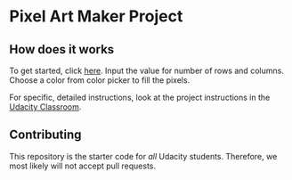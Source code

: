 # Pixel Art Maker Project

## How does it works

To get started, click [here]( https://neetugit.github.io/Pixer-art-maker-project/). Input the value for number of rows and columns.
Choose a color from color picker to fill the pixels.

For specific, detailed instructions, look at the project instructions in the [Udacity Classroom](https://classroom.udacity.com/me).

## Contributing

This repository is the starter code for _all_ Udacity students. Therefore, we most likely will not accept pull requests.
